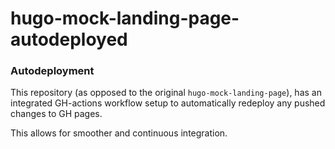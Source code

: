 # hugo-mock-landing-page-autodeployed

### Autodeployment

This repository (as opposed to the original `hugo-mock-landing-page`), has an integrated
GH-actions workflow setup to automatically redeploy any pushed changes to GH pages.

This allows for smoother and continuous integration.